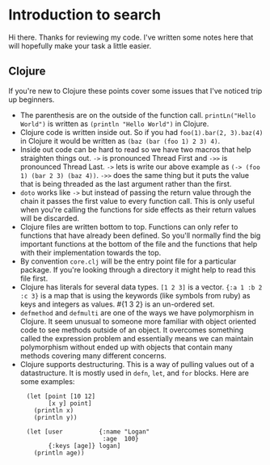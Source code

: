 # Introduction to search

Hi there. Thanks for reviewing my code. I've written some notes here that will
hopefully make your task a little easier.

## Clojure

If you're new to Clojure these points cover some issues that I've noticed trip
up beginners.

* The parenthesis are on the outside of the function call. `printLn("Hello
  World")` is written as `(println "Hello World")` in Clojure.
* Clojure code is written inside out. So if you had `foo(1).bar(2, 3).baz(4)` in
  Clojure it would be written as `(baz (bar (foo 1) 2 3) 4)`.
* Inside out code can be hard to read so we have two macros that help straighten
  things out. `->` is pronounced Thread First and `->>` is pronounced Thread
  Last. `->` lets is write our above example as `(-> (foo 1) (bar 2 3) (baz
  4))`. `->>` does the same thing but it puts the value that is being threaded
  as the last argument rather than the first.
* `doto` works like `->` but instead of passing the return value through the
  chain it passes the first value to every function call. This is only useful
  when you're calling the functions for side effects as their return values will
  be discarded.
* Clojure files are written bottom to top. Functions can only refer to functions
  that have already been defined. So you'll normally find the big important
  functions at the bottom of the file and the functions that help with their
  implementation towards the top.
* By convention `core.clj` will be the entry point file for a particular package.
  If you're looking through a directory it might help to read this file first.
* Clojure has literals for several data types. `[1 2 3]` is a vector. `{:a 1 :b
  2 :c 3}` is a map that is using the keywords (like symbols from ruby) as keys
  and integers as values. #{1 3 2} is an un-ordered set.
* `defmethod` and `defmulti` are one of the ways we have polymorphism in
  Clojure. It seem unusual to someone more familiar with object oriented code to
  see methods outside of an object. It overcomes something called the expression
  problem and essentially means we can maintain polymorphism without ended up
  with objects that contain many methods covering many different concerns.
* Clojure supports destructuring. This is a way of pulling values out of a
  datastructure. It is mostly used in `defn`, `let`, and `for` blocks. Here are
  some examples:

```
     (let [point [10 12]
           [x y] point]
       (println x)
       (println y))
     
     (let [user          {:name "Logan"
                          :age  100}
           {:keys [age]} logan]
       (println age))
```
